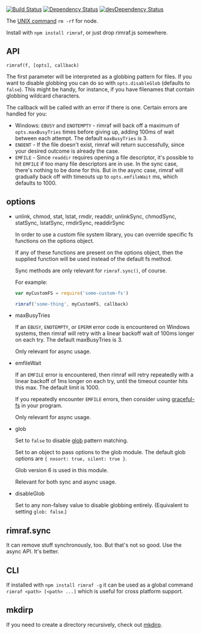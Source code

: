 [![Build Status](https://travis-ci.org/isaacs/rimraf.svg?branch=master)](https://travis-ci.org/isaacs/rimraf) [![Dependency Status](https://david-dm.org/isaacs/rimraf.svg)](https://david-dm.org/isaacs/rimraf) [![devDependency Status](https://david-dm.org/isaacs/rimraf/dev-status.svg)](https://david-dm.org/isaacs/rimraf#info=devDependencies)

The [UNIX command](http://en.wikipedia.org/wiki/Rm_(Unix)) `rm -rf` for node.

Install with `npm install rimraf`, or just drop rimraf.js somewhere.

## API

`rimraf(f, [opts], callback)`

The first parameter will be interpreted as a globbing pattern for files. If you want to disable globbing you can do so
with `opts.disableGlob` (defaults to
`false`). This might be handy, for instance, if you have filenames that contain globbing wildcard characters.

The callback will be called with an error if there is one. Certain errors are handled for you:

* Windows: `EBUSY` and `ENOTEMPTY` - rimraf will back off a maximum of
  `opts.maxBusyTries` times before giving up, adding 100ms of wait between each attempt. The default `maxBusyTries` is
  3.
* `ENOENT` - If the file doesn't exist, rimraf will return successfully, since your desired outcome is already the case.
* `EMFILE` - Since `readdir` requires opening a file descriptor, it's possible to hit `EMFILE` if too many file
  descriptors are in use. In the sync case, there's nothing to be done for this. But in the async case, rimraf will
  gradually back off with timeouts up to
  `opts.emfileWait` ms, which defaults to 1000.

## options

* unlink, chmod, stat, lstat, rmdir, readdir, unlinkSync, chmodSync, statSync, lstatSync, rmdirSync, readdirSync

  In order to use a custom file system library, you can override specific fs functions on the options object.

  If any of these functions are present on the options object, then the supplied function will be used instead of the
  default fs method.

  Sync methods are only relevant for `rimraf.sync()`, of course.

  For example:

    ```javascript
    var myCustomFS = require('some-custom-fs')

    rimraf('some-thing', myCustomFS, callback)
    ```

* maxBusyTries

  If an `EBUSY`, `ENOTEMPTY`, or `EPERM` error code is encountered on Windows systems, then rimraf will retry with a
  linear backoff wait of 100ms longer on each try. The default maxBusyTries is 3.

  Only relevant for async usage.

* emfileWait

  If an `EMFILE` error is encountered, then rimraf will retry repeatedly with a linear backoff of 1ms longer on each
  try, until the timeout counter hits this max. The default limit is 1000.

  If you repeatedly encounter `EMFILE` errors, then consider using
  [graceful-fs](http://npm.im/graceful-fs) in your program.

  Only relevant for async usage.

* glob

  Set to `false` to disable [glob](http://npm.im/glob) pattern matching.

  Set to an object to pass options to the glob module. The default glob options are `{ nosort: true, silent: true }`.

  Glob version 6 is used in this module.

  Relevant for both sync and async usage.

* disableGlob

  Set to any non-falsey value to disable globbing entirely.
  (Equivalent to setting `glob: false`.)

## rimraf.sync

It can remove stuff synchronously, too. But that's not so good. Use the async API. It's better.

## CLI

If installed with `npm install rimraf -g` it can be used as a global command `rimraf <path> [<path> ...]` which is
useful for cross platform support.

## mkdirp

If you need to create a directory recursively, check out
[mkdirp](https://github.com/substack/node-mkdirp).
